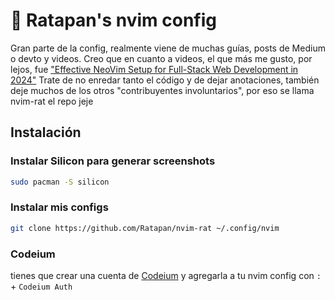 # 🦝 Ratapan's nvim config

Gran parte de la config, realmente viene de muchas guías, posts de Medium o devto y videos. Creo que en cuanto a videos, el que más me gusto, por lejos, fue ["Effective NeoVim Setup for Full-Stack Web Development in 2024"](https://www.youtube.com/watch?v=V070Zmvx9AM)
Trate de no enredar tanto el código y de dejar anotaciones, también deje muchos de los otros "contribuyentes involuntarios", por eso se llama nvim-rat el repo jeje

## Instalación

### Instalar Silicon para generar screenshots

```bash
sudo pacman -S silicon
```

### Instalar mis configs

```bash
git clone https://github.com/Ratapan/nvim-rat ~/.config/nvim
```

### Codeium

tienes que crear una cuenta de [Codeium](https://codeium.com/) y agregarla a tu nvim config con `:` + `Codeium Auth`
